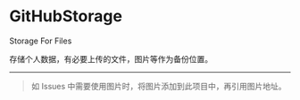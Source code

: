 GitHubStorage
==

Storage For Files

存储个人数据，有必要上传的文件，图片等作为备份位置。

***
> 如 Issues 中需要使用图片时，将图片添加到此项目中，再引用图片地址。
